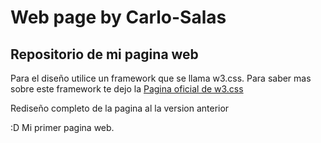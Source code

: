 # Web page by Carlo-Salas
## Repositorio de mi pagina web

Para el diseño utilice un framework que se llama w3.css. Para saber mas sobre este framework te dejo la
[Pagina oficial de w3.css](http://w3schools.com/w3css/ "Pagina oficial de w3.css")

Rediseño completo de la pagina al la version anterior

:D Mi primer pagina web.
